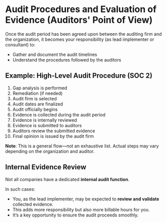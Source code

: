# Audit Procedures and Evaluation of Evidence (Auditors' Point of View)

Once the audit period has been agreed upon between the auditing firm and the organization, it becomes your responsibility (as lead implementer or consultant) to:

- Gather and document the audit timelines  
- Understand the procedures followed by the auditors  



## Example: High-Level Audit Procedure (SOC 2)

1. Gap analysis is performed  
2. Remediation (if needed)  
3. Audit firm is selected  
4. Audit dates are finalized  
5. Audit officially begins  
6. Evidence is collected during the audit period  
7. Evidence is internally reviewed  
8. Evidence is submitted to auditors  
9. Auditors review the submitted evidence  
10. Final opinion is issued by the audit firm  

**Note**: This is a general flow—not an exhaustive list. Actual steps may vary depending on the organization and auditor.



## Internal Evidence Review

Not all companies have a dedicated **internal audit function**.

In such cases:
- You, as the lead implementer, may be expected to **review and validate** collected evidence.
- This adds more responsibility but also more billable hours for you.
- It’s a key opportunity to ensure the audit proceeds smoothly.

